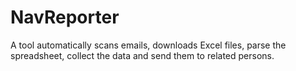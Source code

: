 # NavReporter
 A tool automatically scans emails, downloads Excel files,  parse the spreadsheet, collect the data and send them to related persons.
